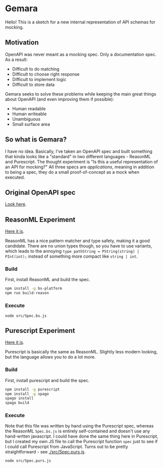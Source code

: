 # Gemara

Hello!
This is a sketch for a new internal representation of API schemas for mocking.

## Motivation

OpenAPI was never meant as a mocking spec. Only a documentation spec. As a result:

- Difficult to do matching
- Difficult to choose right response
- Difficult to implement logic
- Difficult to store data

Gemara seeks to solve these problems while keeping the main great things about OpenAPI (and even improving them if possible):

- Human readable
- Human writeable
- Unambiguous
- Small surface area

## So what is Gemara?

I have no idea. Basically, I've taken an OpenAPI spec and built something that kinda looks like a "standard" in two different languages - ReasonML and Purescript.  The thought experiment is "Is this a useful representation of an API for mocking?"  All three specs are *applications*, meaning in addition to being a spec, they do a small proof-of-concept as a mock when executed.

## Original OpenAPI spec

[Look here](./src/index.yml).

## ReasonML Experiment

[Here it is](./src/Spec.re).

ReasonML has a nice pattern matcher and type safety, making it a good candidate. There are no union types though, so you have to use variants, which leads to the annoying `type pathString = PString(string) | PInt(int);` instead of something more compact like `string | int`.

### Build

First, install ReasonML and build the spec.

```bash
npm install -g bs-platform
npm run build-reason
```

### Execute

```
node src/Spec.bs.js
```

## Purescript Experiment

[Here it is](./src/Spec.purs).

Purescript is basically the same as ReasonML. Slightly less modern looking, but the language allows you to do a lot more.

### Build

First, install purescript and build the spec.

```bash
npm install -g purescript
npm install -g spago
spago install
spago build
```

### Execute

Note that this file was written by hand using the Purescript spec, whereas the ReasonML `Spec.bs.js` is entirely self-contained and doesn't use any hand-wrtten javascript. I could have done the same thing here in Purescript, but I created my own JS file to call the Purescript function `spec` just to see if I could call Purescript from JavaScript. Turns out to be pretty straightforward - see [./src/Spec.purs.js](./src/Spec.purs.js).

```
node src/Spec.purs.js   
```
